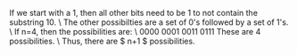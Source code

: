 If we start with a 1, then all other bits need to be 1 to not contain the substring 10. \\
The other possibilties are a set of 0's followed by a set of 1's. \\
If n=4, then the possibilities are: \\
0000
0001
0011
0111
These are 4 possibilities. \\
Thus, there are $ n+1 $ possibilities.
